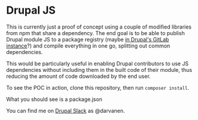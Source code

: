 # Drupal JS

This is currently just a proof of concept using a couple of modified libraries from npm that share a dependency. The end
goal is to be able to publish Drupal module JS to a package registry (maybe
[in Drupal's GitLab instance](https://docs.gitlab.com/ee/user/packages/npm_registry/index.html)?) and compile everything
in one go, splitting out common dependencies.

This would be particularly useful in enabling Drupal contributors to use JS dependencies without including them in the
built code of their module, thus reducing the amount of code downloaded by the end user.

To see the POC in action, clone this repository, then run `composer install`.

What you should see is a package.json


You can find me on
[Drupal Slack](https://www.drupal.org/community/contributor-guide/reference-information/talk/tools/slack) as @darvanen.
